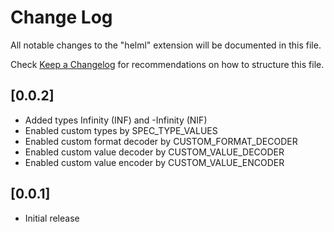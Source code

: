 # Change Log

All notable changes to the "helml" extension will be documented in this file.

Check [Keep a Changelog](http://keepachangelog.com/) for recommendations on how to structure this file.

## [0.0.2]

 - Added types Infinity (INF) and -Infinity (NIF)
 - Enabled custom types by SPEC_TYPE_VALUES
 - Enabled custom format decoder by CUSTOM_FORMAT_DECODER
 - Enabled custom value decoder by CUSTOM_VALUE_DECODER
 - Enabled custom value encoder by CUSTOM_VALUE_ENCODER

## [0.0.1]

- Initial release